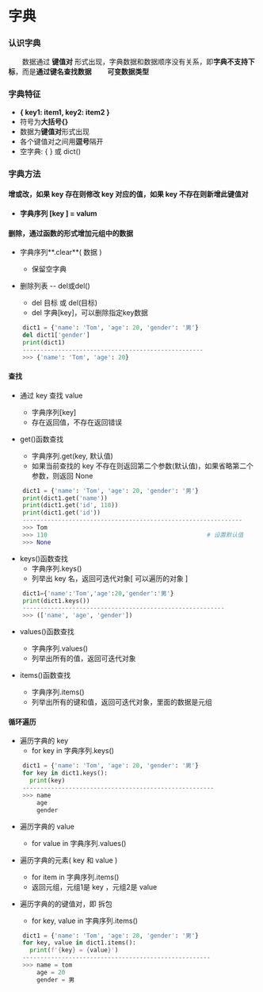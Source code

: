 # 字典
### 认识字典
&emsp;&emsp;数据通过 **键值对** 形式出现，字典数据和数据顺序没有关系，即**字典不支持下标**，而是**通过键名查找数据**
&emsp;&emsp;**可变数据类型**


### 字典特征
*  **{ key1: item1, key2: item2 }**
  *  符号为**大括号{}**
  *  数据为**键值对**形式出现
  *  各个键值对之间用**逗号**隔开
  *  空字典: { } 或 dict()


### 字典方法
#### 增或改，如果 key 存在则修改 key 对应的值，如果 key 不存在则新增此键值对

* **字典序列 [key ] = valum**

#### 删除，通过函数的形式增加元组中的数据

* 字典序列**.clear**( 数据 )
  * 保留空字典
  
  
* 删除列表 -- del或del()
  * del 目标 或 del(目标)
  * del 字典[key]，可以删除指定key数据
  


```python
    dict1 = {'name': 'Tom', 'age': 20, 'gender': '男'}
    del dict1['gender']
    print(dict1)
    ---------------------------------------------------
    >>> {'name': 'Tom', 'age': 20}

```


  

#### 查找

* 通过 key 查找 value
  * 字典序列[key]
  * 存在返回值，不存在返回错误
  
  
* get()函数查找
  * 字典序列.get(key, 默认值)
  * 如果当前查找的 key 不存在则返回第二个参数(默认值)，如果省略第二个参数，则返回 None
  


```python
    dict1 = {'name': 'Tom', 'age': 20, 'gender': '男'}       
    print(dict1.get('name'))
    print(dict1.get('id', 110))
    print(dict1.get('id')) 
    --------------------------------------------------------------
    >>> Tom 
    >>> 110                                             # 设置默认值
    >>> None

```


* keys()函数查找
  * 字典序列.keys()
  * 列举出 key 名，返回可迭代对象[ 可以遍历的对象 ]
  

```python
    dict1={'name':'Tom','age':20,'gender':'男'}
    print(dict1.keys())
    ---------------------------------------------------------
    >>> (['name', 'age', 'gender'])

```
  

* values()函数查找
  * 字典序列.values()
  * 列举出所有的值，返回可迭代对象
  
  
* items()函数查找
  * 字典序列.items()
  * 列举出所有的键和值，返回可迭代对象，里面的数据是元组


#### 循环遍历
* 遍历字典的 key
  * for key in 字典序列.keys()
  


```python
    dict1 = {'name': 'Tom', 'age': 20, 'gender': '男'} 
    for key in dict1.keys():
      print(key)
    ------------------------------------------------------
    >>> name 
        age
        gender
```

  
* 遍历字典的 value
  * for value in 字典序列.values()
  
  
* 遍历字典的元素( key 和 value )
  * for item in 字典序列.items()
  * 返回元组，元组1是 key ，元组2是 value
  

* 遍历字典的的键值对，即 拆包
  * for key, value in 字典序列.items()
  


```python
    dict1 = {'name': 'Tom', 'age': 20, 'gender': '男'} 
    for key, value in dict1.items():
      print(f'{key} = {value}')
    -----------------------------------------------------
    >>> name = tom
        age = 20
        gender = 男

```






























  
  



